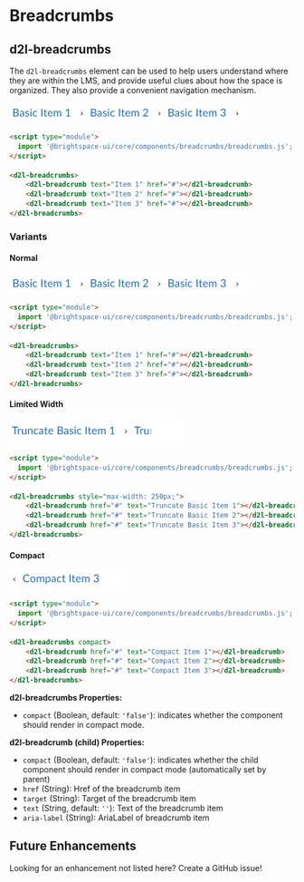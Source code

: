 # Breadcrumbs

## d2l-breadcrumbs

The `d2l-breadcrumbs` element can be used to help users understand where they are within the LMS, and provide useful clues about how the space is organized. They also provide a convenient navigation mechanism.

![screenshot of d2l-breadcrumbs component](./screenshots/basic.png)

```html
<script type="module">
  import '@brightspace-ui/core/components/breadcrumbs/breadcrumbs.js';
</script>

<d2l-breadcrumbs>
	<d2l-breadcrumb text="Item 1" href="#"></d2l-breadcrumb>
	<d2l-breadcrumb text="Item 2" href="#"></d2l-breadcrumb>
	<d2l-breadcrumb text="Item 3" href="#"></d2l-breadcrumb>
</d2l-breadcrumbs>
```

### Variants

#### Normal
![screenshot of d2l-breadcrumbs component basic](./screenshots/basic.png)
```html
<script type="module">
  import '@brightspace-ui/core/components/breadcrumbs/breadcrumbs.js';
</script>

<d2l-breadcrumbs>
	<d2l-breadcrumb text="Item 1" href="#"></d2l-breadcrumb>
	<d2l-breadcrumb text="Item 2" href="#"></d2l-breadcrumb>
	<d2l-breadcrumb text="Item 3" href="#"></d2l-breadcrumb>
</d2l-breadcrumbs>
```


#### Limited Width
![screenshot of d2l-breadcrumbs component limited width](./screenshots/limited-width.png)
```html
<script type="module">
  import '@brightspace-ui/core/components/breadcrumbs/breadcrumbs.js';
</script>

<d2l-breadcrumbs style="max-width: 250px;">
	<d2l-breadcrumb href="#" text="Truncate Basic Item 1"></d2l-breadcrumb>
	<d2l-breadcrumb href="#" text="Truncate Basic Item 2"></d2l-breadcrumb>
	<d2l-breadcrumb href="#" text="Truncate Basic Item 3"></d2l-breadcrumb>
</d2l-breadcrumbs>
```

#### Compact
![screenshot of d2l-breadcrumbs component in compact mode](./screenshots/compact.png)
```html
<script type="module">
  import '@brightspace-ui/core/components/breadcrumbs/breadcrumbs.js';
</script>

<d2l-breadcrumbs compact>
	<d2l-breadcrumb href="#" text="Compact Item 1"></d2l-breadcrumb>
	<d2l-breadcrumb href="#" text="Compact Item 2"></d2l-breadcrumb>
	<d2l-breadcrumb href="#" text="Compact Item 3"></d2l-breadcrumb>
</d2l-breadcrumbs>
```

**d2l-breadcrumbs Properties:**

- `compact` (Boolean, default: `'false'`): indicates whether the component should render in compact mode.


**d2l-breadcrumb (child) Properties:**

- `compact` (Boolean, default: `'false'`): indicates whether the child component should render in compact mode (automatically set by parent)
- `href` (String): Href of the breadcrumb item
- `target` (String): Target of the breadcrumb item
- `text` (String, default: `''`): Text of the breadcrumb item
- `aria-label` (String): AriaLabel of breadcrumb item

## Future Enhancements

Looking for an enhancement not listed here? Create a GitHub issue!